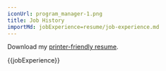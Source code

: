 ```yaml
---
iconUrl: program_manager-1.png
title: Job History
importMd: jobExperience=resume/job-experience.md
---
```


<label>Download my [printer-friendly resume](/resume.html).</label>

{{jobExperience}}